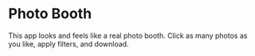 # Photo Booth

This app looks and feels like a real photo booth. Click as many photos as you like, apply filters, and download. 